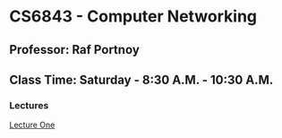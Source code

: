 # CS6843 - Computer Networking

## Professor: Raf Portnoy
## Class Time: Saturday - 8:30 A.M. - 10:30 A.M.

### Lectures
[Lecture One](docs/lecture_01/index.md)